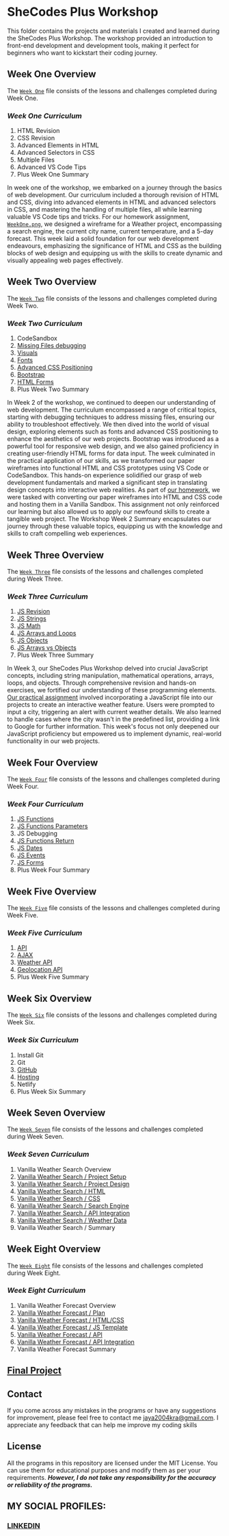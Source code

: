 # SheCodes Plus Workshop
This folder contains the projects and materials I created and learned during the SheCodes Plus Workshop. The workshop provided an introduction to front-end development and development tools, making it perfect for beginners who want to kickstart their coding journey.

## Week One Overview
The [`Week One`](https://github.com/fromjyce/SheCodes/tree/main/SheCodesPlus/Week%20One) file consists of the lessons and challenges completed during Week One.

  ### *Week One Curriculum*
  1. HTML Revision
  2. CSS Revision
  3. Advanced Elements in HTML
  4. Advanced Selectors in CSS
  5. Multiple Files
  6. Advanced VS Code Tips
  7. Plus Week One Summary

In week one of the workshop, we embarked on a journey through the basics of web development. Our curriculum included a thorough revision of HTML and CSS, diving into advanced elements in HTML and advanced selectors in CSS, and mastering the handling of multiple files, all while learning valuable VS Code tips and tricks. For our homework assignment, [`WeekOne.png`](https://github.com/fromjyce/SheCodes/blob/main/SheCodesPlus/Week%20One/WeekOne.png), we designed a wireframe for a Weather project, encompassing a search engine, the current city name, current temperature, and a 5-day forecast. This week laid a solid foundation for our web development endeavours, emphasizing the significance of HTML and CSS as the building blocks of web design and equipping us with the skills to create dynamic and visually appealing web pages effectively.

## Week Two Overview
The [`Week Two`](https://github.com/fromjyce/SheCodes/tree/main/SheCodesPlus/Week%20Two) file consists of the lessons and challenges completed during Week Two.

  ### *Week Two Curriculum*
  1. CodeSandbox
  2. [Missing Files debugging](https://github.com/fromjyce/SheCodes/tree/main/SheCodesPlus/Week%20Two/Challenge%201)
  3. [Visuals](https://github.com/fromjyce/SheCodes/tree/main/SheCodesPlus/Week%20Two/Challenge%202)
  4. [Fonts](https://github.com/fromjyce/SheCodes/tree/main/SheCodesPlus/Week%20Two/Challenge%203)
  5. [Advanced CSS Positioning](https://github.com/fromjyce/SheCodes/tree/main/SheCodesPlus/Week%20Two/Challenge%204)
  6. [Bootstrap](https://github.com/fromjyce/SheCodes/tree/main/SheCodesPlus/Week%20Two/Challenge%205)
  7. [HTML Forms](https://github.com/fromjyce/SheCodes/tree/main/SheCodesPlus/Week%20Two/Challenge%206)
  8. Plus Week Two Summary

In Week 2 of the workshop, we continued to deepen our understanding of web development. The curriculum encompassed a range of critical topics, starting with debugging techniques to address missing files, ensuring our ability to troubleshoot effectively. We then dived into the world of visual design, exploring elements such as fonts and advanced CSS positioning to enhance the aesthetics of our web projects. Bootstrap was introduced as a powerful tool for responsive web design, and we also gained proficiency in creating user-friendly HTML forms for data input. The week culminated in the practical application of our skills, as we transformed our paper wireframes into functional HTML and CSS prototypes using VS Code or CodeSandbox. This hands-on experience solidified our grasp of web development fundamentals and marked a significant step in translating design concepts into interactive web realities. As part of [our homework](https://github.com/fromjyce/SheCodes/tree/main/SheCodesPlus/Week%20Two/Homework), we were tasked with converting our paper wireframes into HTML and CSS code and hosting them in a Vanilla Sandbox. This assignment not only reinforced our learning but also allowed us to apply our newfound skills to create a tangible web project. The Workshop Week 2 Summary encapsulates our journey through these valuable topics, equipping us with the knowledge and skills to craft compelling web experiences.

## Week Three Overview
The [`Week Three`](https://github.com/fromjyce/SheCodes/tree/main/SheCodesPlus/Week%20Three) file consists of the lessons and challenges completed during Week Three.

  ### *Week Three Curriculum*
  1. [JS Revision]()
  2. [JS Strings]()
  3. [JS Math]()
  4. [JS Arrays and Loops]()
  5. [JS Objects]()
  6. [JS Arrays vs Objects]()
  7. Plus Week Three Summary

In Week 3, our SheCodes Plus Workshop delved into crucial JavaScript concepts, including string manipulation, mathematical operations, arrays, loops, and objects. Through comprehensive revision and hands-on exercises, we fortified our understanding of these programming elements. [Our practical assignment](https://github.com/fromjyce/SheCodes/tree/main/SheCodesPlus/Week%20Three/Week%20Three%20Homework) involved incorporating a JavaScript file into our projects to create an interactive weather feature. Users were prompted to input a city, triggering an alert with current weather details. We also learned to handle cases where the city wasn't in the predefined list, providing a link to Google for further information. This week's focus not only deepened our JavaScript proficiency but empowered us to implement dynamic, real-world functionality in our web projects.

## Week Four Overview
The [`Week Four`](https://github.com/fromjyce/SheCodes/tree/main/SheCodesPlus/Week%20Four) file consists of the lessons and challenges completed during Week Four.

  ### *Week Four Curriculum*
  1. [JS Functions]()
  2. [JS Functions Parameters]()
  3. JS Debugging
  4. [JS Functions Return]()
  5. [JS Dates]()
  6. [JS Events]()
  7. [JS Forms]()
  8. Plus Week Four Summary

## Week Five Overview
The [`Week Five`](https://github.com/fromjyce/SheCodes/tree/main/SheCodesPlus/Week%20Five) file consists of the lessons and challenges completed during Week Five.

  ### *Week Five Curriculum*
  1. [API]()
  2. [AJAX]()
  3. [Weather API]()
  4. [Geolocation API]()
  5. Plus Week Five Summary

## Week Six Overview
The [`Week Six`](https://github.com/fromjyce/SheCodes/tree/main/SheCodesPlus/Week%20Six/ChallengeOne) file consists of the lessons and challenges completed during Week Six.

  ### *Week Six Curriculum*
  1. Install Git
  2. Git
  3. [GitHub]()
  4. [Hosting]()
  5. Netlify
  6. Plus Week Six Summary

## Week Seven Overview
The [`Week Seven`](https://github.com/fromjyce/SheCodes/tree/main/SheCodesPlus/Week%20Seven) file consists of the lessons and challenges completed during Week Seven.

  ### *Week Seven Curriculum*
  1. Vanilla Weather Search Overview
  2. [Vanilla Weather Search / Project Setup](https://github.com/fromjyce/SheCodes/tree/main/SheCodesPlus/Week%20Seven/1.%20project%20setup)
  3. [Vanilla Weather Search / Project Design](https://github.com/fromjyce/SheCodes/tree/main/SheCodesPlus/Week%20Seven/2.%20project%20design)
  4. [Vanilla Weather Search / HTML](https://github.com/fromjyce/SheCodes/tree/main/SheCodesPlus/Week%20Seven/3.%20html)
  5. [Vanilla Weather Search / CSS](https://github.com/fromjyce/SheCodes/tree/main/SheCodesPlus/Week%20Seven/4.%20css)
  6. [Vanilla Weather Search / Search Engine](https://github.com/fromjyce/SheCodes/tree/main/SheCodesPlus/Week%20Seven/5.%20search%20engine)
  7. [Vanilla Weather Search / API Integration](https://github.com/fromjyce/SheCodes/tree/main/SheCodesPlus/Week%20Seven/6.%20api%20integration)
  8. [Vanilla Weather Search / Weather Data](https://github.com/fromjyce/SheCodes/tree/main/SheCodesPlus/Week%20Seven/7.%20weather%20data)
  9. Vanilla Weather Search / Summary

## Week Eight Overview
The [`Week Eight`](https://github.com/fromjyce/SheCodes/tree/main/SheCodesPlus/Week%20Eight) file consists of the lessons and challenges completed during Week Eight.

  ### *Week Eight Curriculum*
  1. Vanilla Weather Forecast Overview
  2. [Vanilla Weather Forecast / Plan](https://github.com/fromjyce/SheCodes/tree/main/SheCodesPlus/Week%20Eight/1.%20Plan)
  3. [Vanilla Weather Forecast / HTML/CSS](https://github.com/fromjyce/SheCodes/tree/main/SheCodesPlus/Week%20Eight/2.%20HTML%20_%20CSS)
  4. [Vanilla Weather Forecast / JS Template](https://github.com/fromjyce/SheCodes/tree/main/SheCodesPlus/Week%20Eight/3.%20JS%20templates)
  5. [Vanilla Weather Forecast / API](https://github.com/fromjyce/SheCodes/tree/main/SheCodesPlus/Week%20Eight/4.%20Forecast%20API)
  6. [Vanilla Weather Forecast / API Integration](https://github.com/fromjyce/SheCodes/tree/main/SheCodesPlus/Week%20Eight/5.%20API%20integration)
  7. Vanilla Weather Forecast Summary

## [Final Project](https://suspicious-beaver-111c4d.netlify.app/)


## Contact
If you come across any mistakes in the programs or have any suggestions for improvement, please feel free to contact me <jaya2004kra@gmail.com>. I appreciate any feedback that can help me improve my coding skills

## License
All the programs in this repository are licensed under the MIT License. You can use them for educational purposes and modify them as per your requirements. ***However, I do not take any responsibility for the accuracy or reliability of the programs.***

## MY SOCIAL PROFILES:
### [LINKEDIN](https://www.linkedin.com/in/jayashrek/)

